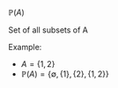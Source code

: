 
$\mathbb{P}(A)$
 
Set of all subsets of A

Example: 
- $A = \{1, 2\}$
- $\mathbb{P}(A) = \{\emptyset, \{1\}, \{2\}, \{1, 2\}\}$

